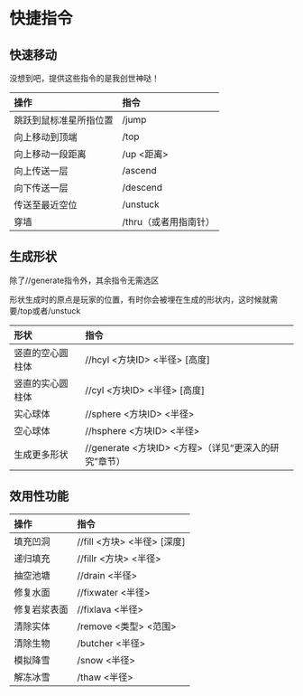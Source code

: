 # 快捷指令

## 快速移动

没想到吧，提供这些指令的是我创世神哒！

| 操作 | 指令 |
| :--- | :--- |
| 跳跃到鼠标准星所指位置 | /jump |
| 向上移动到顶端 | /top |
| 向上移动一段距离 | /up &lt;距离&gt; |
| 向上传送一层 | /ascend |
| 向下传送一层 | /descend |
| 传送至最近空位 | /unstuck |
| 穿墙 | /thru（或者用指南针） |

## 生成形状

除了//generate指令外，其余指令无需选区

形状生成时的原点是玩家的位置，有时你会被埋在生成的形状内，这时候就需要/top或者/unstuck

| 形状 | 指令 |
| :--- | :--- |
| 竖直的空心圆柱体 | //hcyl &lt;方块ID&gt; &lt;半径&gt; \[高度\] |
| 竖直的实心圆柱体 | //cyl &lt;方块ID&gt; &lt;半径&gt; \[高度\] |
| 实心球体 | //sphere &lt;方块ID&gt; &lt;半径&gt; |
| 空心球体 | //hsphere &lt;方块ID&gt; &lt;半径&gt; |
| 生成更多形状 | //generate &lt;方块ID&gt; &lt;方程&gt;（详见“更深入的研究”章节） |

## 效用性功能

| 操作 | 指令 |
| :--- | :--- |
| 填充凹洞 | //fill &lt;方块&gt; &lt;半径&gt; \[深度\] |
| 递归填充 | //fillr &lt;方块&gt; &lt;半径&gt; |
| 抽空池塘 | //drain &lt;半径&gt; |
| 修复水面 | //fixwater &lt;半径&gt; |
| 修复岩浆表面 | //fixlava &lt;半径&gt; |
| 清除实体 | /remove &lt;类型&gt; &lt;范围&gt; |
| 清除生物 | /butcher &lt;半径&gt; |
| 模拟降雪 | /snow &lt;半径&gt; |
| 解冻冰雪 | /thaw &lt;半径&gt; |

